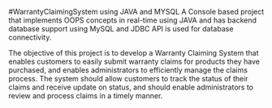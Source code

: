 #WarrantyClaimingSystem using JAVA and MYSQL
A Console based project that implements OOPS concepts in real-time using JAVA and has backend 
database support using MySQL and JDBC API is used for database connectivity.

The objective of this project is to develop a Warranty Claiming System that enables customers
to easily submit warranty claims for products they have purchased, and enables administrators to 
efficiently manage the claims process. The system should allow customers to track the status of their 
claims and receive update on status, and should enable administrators to review and process claims in 
a timely manner.
